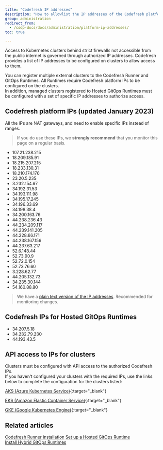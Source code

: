 ```yaml
---
title: "Codefresh IP addresses"
description: "How to allowlist the IP addresses of the Codefresh platform"
group: administration
redirect_from:
  - /csdp-docs/docs/administration/platform-ip-addresses/
toc: true

---
```

Access to Kubernetes clusters behind strict firewalls not accessible from the public internet is governed through authorized IP addresses. 
Codefresh provides a list of IP addresses to be configured on clusters to allow access to them. 

You can register multiple external clusters to the Codefresh Runner and GitOps Runtimes. All Runtimes require Codefresh platform IPs to be configured on the clusters.  
In addition, managed clusters registered to Hosted GitOps Runtimes must be configured with a set of specific IP addresses to authorize access.


## Codefresh platform IPs (updated January 2023)

All the IPs are NAT gateways, and need to enable specific IPs instead of ranges.

>If you do use these IPs, we **strongly recommend** that you monitor this page on a regular basis.

- 107.21.238.215
- 18.209.185.91
- 18.215.207.215
- 18.233.130.31
- 18.210.174.176
- 23.20.5.235
- 3.232.154.67
- 34.192.31.53
- 34.193.111.98
- 34.195.17.245
- 34.196.33.69
- 34.198.38.4
- 34.200.163.76
- 44.238.236.43
- 44.234.209.117
- 44.239.141.205
- 44.228.66.171
- 44.238.167.159
- 44.237.63.217
- 52.6.148.44
- 52.73.90.9
- 52.72.0.154
- 52.73.76.60
- 3.228.62.77
- 44.205.132.73
- 34.235.30.144
- 54.160.88.80  

> We have a [plain text version of the IP addresses]({{site.baseurl}}/docs/administration/cf-ip4.txt). Recommended for monitoring changes.
 
## Codefresh IPs for Hosted GitOps Runtimes

- 34.207.5.18
- 34.232.79.230
- 44.193.43.5

## API access to IPs for clusters
Clusters must be configured with API access to the authorized Codefresh IPs.  
If you haven't configured your clusters with the required IPs, use the links below to complete the configuration for the clusters listed:

[AKS (Azure Kubernetes Service)](https://docs.microsoft.com/en-us/azure/aks/api-server-authorized-ip-ranges){:target="\_blank"}  

[EKS (Amazon Elastic Container Service)](https://aws.amazon.com/premiumsupport/knowledge-center/eks-lock-api-access-IP-addresses/){:target="\_blank"}  

[GKE (Google Kubernetes Engine)](https://cloud.google.com/kubernetes-engine/docs/how-to/private-clusters){:target="\_blank"}  

## Related articles
[Codefresh Runner installation]({{site.baseurl}}/docs/installation/codefresh-runner/) 
[Set up a Hosted GitOps Runtime]({{site.baseurl}}/docs/installation/gitops/hosted-runtime/)  
[Install Hybrid GitOps Runtimes]({{site.baseurl}}/docs/installation/gitops/hybrid-gitops/)  
<!---[Codefresh architecture]({{site.baseurl}}/docs/getting-started/architecture/)-->
